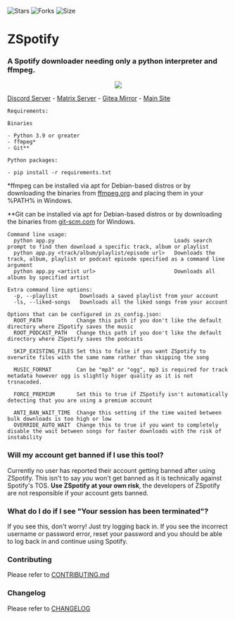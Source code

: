 ![Stars](https://img.shields.io/github/stars/Footsiefat/zspotify.svg)
![Forks](https://img.shields.io/github/forks/Footsiefat/zspotify.svg)
![Size](https://img.shields.io/github/repo-size/Footsiefat/zspotify)
# ZSpotify

### A Spotify downloader needing only a python interpreter and ffmpeg.
<p align="center">
  <img src="https://user-images.githubusercontent.com/12180913/138040605-c9d46e45-3830-4a4b-a7ac-c56bb0d76335.png">
</p>

[Discord Server](https://discord.gg/skVNQKtyFq) - [Matrix Server](https://matrix.to/#/#zspotify:matrix.org) - [Gitea Mirror](https://git.robinsmediateam.dev/Footsiefat/zspotify) - [Main Site](https://footsiefat.github.io/)
```
Requirements:

Binaries

- Python 3.9 or greater
- ffmpeg*
- Git**

Python packages:

- pip install -r requirements.txt

```

\*ffmpeg can be installed via apt for Debian-based distros or by downloading the binaries from [ffmpeg.org](https://ffmpeg.org) and placing them in your %PATH% in Windows.

\*\*Git can be installed via apt for Debian-based distros or by downloading the binaries from [git-scm.com](https://git-scm.com/download/win) for Windows.
```
Command line usage:
  python app.py                                      Loads search prompt to find then download a specific track, album or playlist
  python app.py <track/album/playlist/episode url>   Downloads the track, album, playlist or podcast episode specified as a command line argument
  python app.py <artist url>                         Downloads all albums by specified artist

Extra command line options:
  -p, --playlist       Downloads a saved playlist from your account
  -ls, --liked-songs   Downloads all the liked songs from your account

Options that can be configured in zs_config.json:
  ROOT_PATH           Change this path if you don't like the default directory where ZSpotify saves the music
  ROOT_PODCAST_PATH   Change this path if you don't like the default directory where ZSpotify saves the podcasts

  SKIP_EXISTING_FILES Set this to false if you want ZSpotify to overwrite files with the same name rather than skipping the song

  MUSIC_FORMAT        Can be "mp3" or "ogg", mp3 is required for track metadata however ogg is slightly higer quality as it is not trsnacoded.

  FORCE_PREMIUM       Set this to true if ZSpotify isn't automatically detecting that you are using a premium account

  ANTI_BAN_WAIT_TIME  Change this setting if the time waited between bulk downloads is too high or low
  OVERRIDE_AUTO_WAIT  Change this to true if you want to completely disable the wait between songs for faster downloads with the risk of instability
```
### Will my account get banned if I use this tool?
Currently no user has reported their account getting banned after using ZSpotify.
This isn't to say _you_ won't get banned as it is technically against Spotify's TOS.
**Use ZSpotify at your own risk**, the developers of ZSpotify are not responsible if your account gets banned.

### What do I do if I see "Your session has been terminated"?
If you see this, don't worry! Just try logging back in. If you see the incorrect username or password error, reset your password and you should be able to log back in and continue using Spotify.

### Contributing
Please refer to [CONTRIBUTING.md](CONTRIBUTING.md)

### Changelog
Please refer to [CHANGELOG](CHANGELOG.md)
